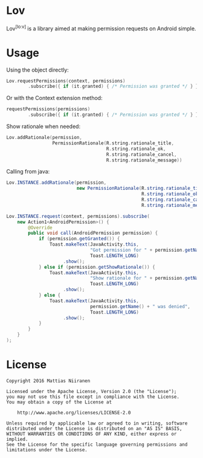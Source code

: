 Lov
===
Lov<sup>[loːv]</sup> is a library aimed at making permission requests on Android simple.

Usage
=====
Using the object directly:
```kotlin
Lov.requestPermissions(context, permissions)
        .subscribe({ if (it.granted) { /* Permission was granted */ } })
```

Or with the Context extension method:
```kotlin
requestPermissions(permissions)
        .subscribe({ if (it.granted) { /* Permission was granted */ } })
```

Show rationale when needed:
```kotlin
Lov.addRationale(permission,
                 PermissionRationale(R.string.rationale_title,
                                     R.string.rationale_ok,
                                     R.string.rationale_cancel,
                                     R.string.rationale_message))
```

Calling from java:
```java
Lov.INSTANCE.addRationale(permission,
                          new PermissionRationale(R.string.rationale_title,
                                                  R.string.rationale_ok,
                                                  R.string.rationale_cancel,
                                                  R.string.rationale_message));

Lov.INSTANCE.request(context, permissions).subscribe(
    new Action1<AndroidPermission>() {
        @Override
        public void call(AndroidPermission permission) {
            if (permission.getGranted()) {
                Toast.makeText(JavaActivity.this,
                               "Got permission for " + permission.getName(),
                               Toast.LENGTH_LONG)
                     .show();
            } else if (permission.getShowRationale()) {
                Toast.makeText(JavaActivity.this,
                               "Show rationale for " + permission.getName(),
                               Toast.LENGTH_LONG)
                     .show();
            } else {
                Toast.makeText(JavaActivity.this,
                               permission.getName() + " was denied",
                               Toast.LENGTH_LONG)
                     .show();
            }
        }
    }
);
```

License
=======
    Copyright 2016 Mattias Niiranen

    Licensed under the Apache License, Version 2.0 (the "License");
    you may not use this file except in compliance with the License.
    You may obtain a copy of the License at

        http://www.apache.org/licenses/LICENSE-2.0

    Unless required by applicable law or agreed to in writing, software
    distributed under the License is distributed on an "AS IS" BASIS,
    WITHOUT WARRANTIES OR CONDITIONS OF ANY KIND, either express or implied.
    See the License for the specific language governing permissions and
    limitations under the License.
